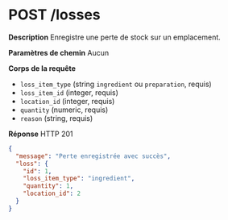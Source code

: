 # POST /losses

**Description**
Enregistre une perte de stock sur un emplacement.

**Paramètres de chemin**
Aucun

**Corps de la requête**
- `loss_item_type` (string `ingredient` ou `preparation`, requis)
- `loss_item_id` (integer, requis)
- `location_id` (integer, requis)
- `quantity` (numeric, requis)
- `reason` (string, requis)

**Réponse**
HTTP 201

```json
{
  "message": "Perte enregistrée avec succès",
  "loss": {
    "id": 1,
    "loss_item_type": "ingredient",
    "quantity": 1,
    "location_id": 2
  }
}
```
